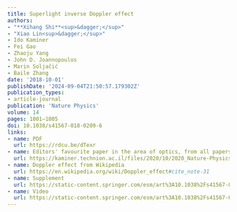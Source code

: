 ```yaml
---
title: Superlight inverse Doppler effect
authors:
- "**Xihang Shi**<sup>&dagger;</sup>"
- "Xiao Lin<sup>&dagger;</sup>"
- Ido Kaminer
- Fei Gao
- Zhaoju Yang
- John D. Joannopoulos
- Marin Soljačić
- Baile Zhang
date: '2018-10-01'
publishDate: '2024-09-04T21:50:57.179302Z'
publication_types:
- article-journal
publication: 'Nature Physics'
volume: 14
pages: 1001–1005
doi: 10.1038/s41567-018-0209-6
links:
- name: PDF
  url: https://rdcu.be/dTexr
- name: Editors' favourite paper in the area of optics, from all papers published between 2005-2020 in Nature Physics
  url: https://kaminer.technion.ac.il/files/2020/10/2020_Nature-Physics_15-years-of-Nature-Physics.pdf
- name: Doppler effect from Wikipedia
  url: https://en.wikipedia.org/wiki/Doppler_effect#cite_note-31
- name: Supplement
  url: https://static-content.springer.com/esm/art%3A10.1038%2Fs41567-018-0209-6/MediaObjects/41567_2018_209_MOESM1_ESM.pdf
- name: Video
  url: https://static-content.springer.com/esm/art%3A10.1038%2Fs41567-018-0209-6/MediaObjects/41567_2018_209_MOESM2_ESM.mov
---
```

